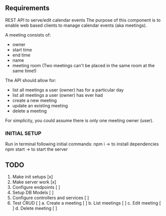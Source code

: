 ## Requirements

REST API to serve/edit calendar events
The purpose of this component is to enable web based clients to manage calendar events (aka meetings).

A meeting consists of:

- owner
- start time
- end time
- name
- meeting room (Two meetings can't be placed in the same room at the same time!)

The API should allow for:

- list all meetings a user (owner) has for a particular day
- list all meetings a user (owner) has ever had
- create a new meeting
- update an existing meeting
- delete a meeting

For simplicity, you could assume there is only one meeting owner (user).

### INITIAL SETUP
Run in terminal following initial commands: 
npm i -> to install dependencies
npm start -> to start the server

## TODO

1. Make init setups [x]
2. Make server work [x]
3. Configure endpoints [ ]
4. Setup DB Models [ ]
5. Configure controllers and services [ ]
6. Test CRUD [ ]
    a. Create a meeting [ ]
    b. List meetings [ ]
    c. Edit meeting [ ]
    d. Delete meeting [ ]
